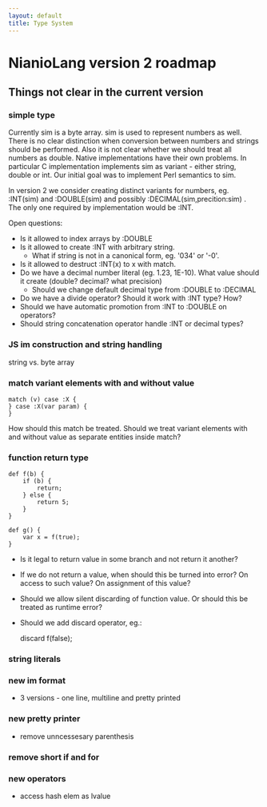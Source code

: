 ```yaml
---
layout: default
title: Type System
---
```


# NianioLang version 2 roadmap

## Things not clear in the current version

### simple type

Currently sim is a byte array. sim is used to represent numbers as well. There is
no clear distinction when conversion between numbers and strings should be performed.
Also it is not clear whether we should treat all numbers as double.
Native implementations have their own problems. In particular C implementation
implements sim as variant - either string, double or int.
Our initial goal was to implement Perl semantics to sim.

In version 2 we consider creating distinct variants for numbers, eg. :INT(sim) and :DOUBLE(sim)
and possibly :DECIMAL(sim,precition:sim) . The only one required by implementation would be :INT.

Open questions:

* Is it allowed to index arrays by :DOUBLE
* Is it allowed to create :INT with arbitrary string.
  * What if string is not in a canonical form, eg. '034' or '-0'.
* Is it allowed to destruct :INT(x) to x with match.
* Do we have a decimal number literal (eg. 1.23, 1E-10). What value should it create (double? decimal? what precision)
  * Should we change default decimal type from :DOUBLE to :DECIMAL
* Do we have a divide operator? Should it work with :INT type? How?
* Should we have automatic promotion from :INT to :DOUBLE on operators?
* Should string concatenation operator handle :INT or decimal types?

### JS im construction and string handling

string vs. byte array

### match variant elements with and without value

	match (v) case :X {
	} case :X(var param) {
	}

How should this match be treated. Should we treat variant elements with and without value as separate
entities inside match?

### function return type

	def f(b) {
		if (b) {
			return;
		} else {
			return 5;
		}
	}

	def g() {
		var x = f(true);
	}

* Is it legal to return value in some branch and not return it another?
* If we do not return a value, when should this be turned into error? On access to such value? On assignment of this value?
* Should we allow silent discarding of function value. Or should this be treated as runtime error?
* Should we add discard operator, eg.:

	discard f(false);

### string literals

### new im format

* 3 versions - one line, multiline and pretty printed

### new pretty printer

* remove unncessesary parenthesis

### remove short if and for

### new operators

* access hash elem as lvalue

